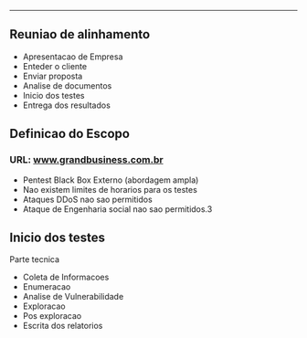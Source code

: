 <hr>

## Reuniao de alinhamento

- Apresentacao de Empresa
- Enteder o cliente
- Enviar proposta
- Analise de documentos
- Inicio dos testes
- Entrega dos resultados

## Definicao do Escopo

### URL: www.grandbusiness.com.br

- Pentest Black Box Externo (abordagem ampla)
- Nao existem limites de horarios para os testes
- Ataques DDoS nao sao permitidos
- Ataque de Engenharia social nao sao permitidos.3

## Inicio dos testes

Parte tecnica

- Coleta de Informacoes
- Enumeracao
- Analise de Vulnerabilidade
- Exploracao
- Pos exploracao
- Escrita dos relatorios